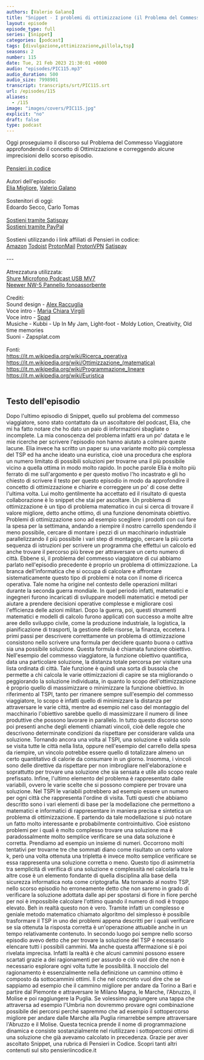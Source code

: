 ```yaml
---
authors: [Valerio Galano]
title: "Snippet - I problemi di ottimizzazione (il Problema del Commesso Viaggiatore errata corrige)"
layout: episode
episode_type: full
series: [Snippet]
categories: [podcast]
tags: [divulgazione,ottimizzazione,pillola,tsp]
seasons: 2
number: 115
date: Tue, 21 Feb 2023 21:30:01 +0000
audio: "episodes/PIC115.mp3"
audio_duration: 500
audio_size: 7998901
transcript: transcripts/srt/PIC115.srt
url: /episodes/115
aliases: 
  - /115
image: "images/covers/PIC115.jpg"
explicit: "no"
draft: false
type: podcast
---
```

Oggi proseguiamo il discorso sul Problema del Commesso Viaggiatore approfondendo il concetto di Ottimizzazione e correggendo alcune imprecisioni dello scorso episodio.<br /><br /><a href="https://pensieriincodice.it" target="_blank" rel="noreferrer noopener">Pensieri in codice</a><br /><br />Autori dell'episodio:<br /><a href="https://github.com/eliax1996" target="_blank" rel="noreferrer noopener">Elia Migliore</a>, <a href="https://valeriogalano.it" target="_blank" rel="noreferrer noopener">Valerio Galano</a><br /><br />Sostenitori di oggi:<br />Edoardo Secco, Carlo Tomas<br /><br /><a href="https://www.satispay.com/download/qrcode/S6Y-CON--EC548199-5F32-4BD6-AAF5-73A999744E56" target="_blank" rel="noreferrer noopener">Sostieni tramite Satispay</a> <br /><a href="https://www.paypal.com/donate/?hosted_button_id=HRKMD7X43R7SS" target="_blank" rel="noreferrer noopener">Sostieni tramite PayPal</a><br /><br />Sostieni utilizzando i link affiliati di Pensieri in codice:<br /><a href="https://amzn.to/3CPOWgC" target="_blank" rel="noreferrer noopener">Amazon</a> <a href="https://doist.grsm.io/valeriogalano5066" target="_blank" rel="noreferrer noopener">Todoist</a> <a href="https://go.getproton.me/SHMB" target="_blank" rel="noreferrer noopener">ProtonMail</a> <a href="https://go.getproton.me/SHN0" target="_blank" rel="noreferrer noopener">ProtonVPN</a> <a href="https://bit.ly/3fQUVaU" target="_blank" rel="noreferrer noopener">Satispay</a><br /><br />---<br /><br />Attrezzatura utilizzata:<br /><a href="https://amzn.to/3862ZRf" target="_blank" rel="noreferrer noopener">Shure Microfono Podcast USB MV7</a><br /><a href="https://amzn.to/3rysTFP" target="_blank" rel="noreferrer noopener">Neewer NW-5 Pannello fonoassorbente</a><br /><br />Crediti:<br />Sound design - <a href="https://ulti.media/" target="_blank" rel="noreferrer noopener">Alex Raccuglia</a><br />Voce intro - <a href="https://linktr.ee/dannatiarchitettipodcast/" target="_blank" rel="noreferrer noopener">Maria Chiara Virgili</a><br />Voce intro - <a href="https://mercuriopodcast.com/" target="_blank" rel="noreferrer noopener">Spad</a><br />Musiche - Kubbi - Up In My Jam, Light-foot - Moldy Lotion, Creativity, Old time memories<br />Suoni - Zapsplat.com<br /><br />Fonti:<br />https://it.m.wikipedia.org/wiki/Ricerca_operativa<br />https://it.m.wikipedia.org/wiki/Ottimizzazione_(matematica)<br />https://it.m.wikipedia.org/wiki/Programmazione_lineare<br />https://it.m.wikipedia.org/wiki/Euristica<br /><br />

<!-- more -->

## Testo dell'episodio

Dopo l'ultimo episodio di Snippet, quello sul problema del commesso viaggiatore, sono
stato contattato da un ascoltatore del podcast, Elia, che mi ha fatto notare che ho dato un
paio di informazioni sbagliate o incomplete.
La mia conoscenza del problema infatti era un po' datata e le mie ricerche per scrivere
l'episodio non hanno aiutato a colmare queste lacune.
Elia invece ha scritto un paper su una variante molto più complessa del TSP ed ha anche ideato
una euristica, cioè una procedura che esplora un numero limitato di possibili soluzioni
per trovarne una il più possibile vicino a quella ottima in modo molto rapido.
In poche parole Elia è molto più ferrato di me sull'argomento e per questo motivo
l'ho incastrato e gli ho chiesto di scrivere il testo per questo episodio in modo da approfondire
il concetto di ottimizzazione e chiarire e correggere un po' di cose dette l'ultima
volta.
Lui molto gentilmente ha accettato ed il risultato di questa collaborazione è lo snippet che
stai per ascoltare.
Un problema di ottimizzazione è un tipo di problema matematico in cui si cerca di
trovare il valore migliore, detto anche ottimo, di una funzione denominata obiettivo.
Problemi di ottimizzazione sono ad esempio scegliere i prodotti con cui fare la spesa
per la settimana, andando a riempire il nostro carrello spendendo il meno possibile, cercare
di montare i pezzi di un macchinario industriale parallelizzando il più possibile i vari
step di montaggio, cercare la più corta sequenza di istruzioni per scrivere un programma
che effettui un calcolo ed anche trovare il percorso più breve per attraversare un certo
numero di città.
Ebbene sì, il problema del commesso viaggiatore di cui abbiamo parlato nell'episodio precedente
è proprio un problema di ottimizzazione.
La branca dell'informatica che si occupa di calcolare e affrontare sistematicamente
questo tipo di problemi è nota con il nome di ricerca operativa.
Tale nome ha origine nel contesto delle operazioni militari durante la seconda guerra mondiale.
In quel periodo infatti, matematici e ingegneri furono incaricati di sviluppare modelli matematici
e metodi per aiutare a prendere decisioni operative complesse e migliorare così l'efficienza
delle azioni militari.
Dopo la guerra, poi, questi strumenti matematici e modelli di calcolo furono applicati con
successo a molte altre aree dello sviluppo civile, come la produzione industriale, la
logistica, la pianificazione di trasporti, la gestione delle risorse, la finanza, eccetera.
I primi passi per descrivere correttamente un problema di ottimizzazione consistono
nello scrivere una formula per decidere quanto buona o cattiva sia una possibile soluzione.
Questa formula è chiamata funzione obiettivo.
Nell'esempio del commesso viaggiatore, la funzione obiettivo quantifica, data una particolare
soluzione, la distanza totale percorsa per visitare una lista ordinata di città.
Tale funzione è quindi una sorta di bussola che permette a chi calcola le varie ottimizzazioni
di capire se sta migliorando o peggiorando la soluzione individuata, in quanto lo scopo
dell'ottimizzazione è proprio quello di massimizzare o minimizzare la funzione obiettivo.
In riferimento al TSPI, tanto per rimanere sempre sull'esempio del commesso viaggiatore,
lo scopo è infatti quello di minimizzare la distanza per attraversare le varie città,
mentre ad esempio nel caso del montaggio del macchinario l'obiettivo sarebbe quello di
massimizzare il numero di linee produttive che possono lavorare in parallelo.
In tutto questo discorso sono poi presenti anche degli elementi chiamati vincoli, cioè
delle regole che descrivono determinate condizioni da rispettare per considerare valida una soluzione.
Tornando ancora una volta al TSPI, una soluzione è valida solo se visita tutte le città nella
lista, oppure nell'esempio del carrello della spesa da riempire, un vincolo potrebbe essere
quello di totalizzare almeno un certo quantitativo di calorie da consumare in un giorno.
Insomma, i vincoli sono delle direttive da rispettare per non imbrogliare nell'elaborazione
e soprattutto per trovare una soluzione che sia sensata e utile allo scopo reale prefissato.
Infine, l'ultimo elemento del problema è rappresentato dalle variabili, ovvero le varie
scelte che si possono compiere per trovare una soluzione. Nel TSPI le variabili potrebbero ad
esempio essere un numero per ogni città che rappresenta l'ordine di visita. Tutti
questi che abbiamo descritto sono i vari elementi di base per la modellazione che
permettono a matematici e informatici di rappresentare in maniera precisa e sintetica
un problema di ottimizzazione. E partendo da tale modellazione si può notare un fatto molto
interessante e probabilmente controintuitivo. Cioè esistono problemi per i quali è molto
complesso trovare una soluzione ma è paradossalmente molto semplice verificare se una data
soluzione è corretta. Prendiamo ad esempio un insieme di numeri. Occorrono molti tentativi
per trovarne tre che sommati diano come risultato un certo valore k, però una volta ottenuta una
tripletta è invece molto semplice verificare se essa rappresenta una soluzione corretta o
meno. Questo tipo di asimmetria tra semplicità di verifica di una soluzione e complessità nel
calcolarla tra le altre cose è un elemento fondante di quella disciplina alla base della
sicurezza informatica nota come criptografia. Ma tornando al nostro TSP, nello scorso episodio
ho erroneamente detto che non saremo in grado di verificare la soluzione adottata dalle api per
spostarsi di fiore in fiore perché per noi è impossibile calcolare l'ottimo quando il numero
di nodi è troppo elevato. Beh in realtà questo non è vero. Tramite infatti un complesso e geniale
metodo matematico chiamato algoritmo del simplesso è possibile trasformare il TSP in uno dei problemi
appena descritti per i quali verificare se sia ottenuta la risposta corretta è un'operazione
attuabile anche in un tempo relativamente contenuto. In secondo luogo poi sempre nello
scorso episodio avevo detto che per trovare la soluzione del TSP è necessario elencare tutti i
possibili cammini. Ma anche questa affermazione si è poi rivelata imprecisa. Infatti la realtà è
che alcuni cammini possono essere scartati grazie a dei ragionamenti per assurdo e ciò vuol dire
che non è necessario esplorare ogni volta tutte le possibilità. Il nocciolo del ragionamento è
essenzialmente nella definizione un cammino ottimo è composto da sottocammini ottimi. Il che nel
concreto vuol dire che se sappiamo ad esempio che il cammino migliore per andare da Torino a Bari
e partire dal Piemonte e attraversare le Milano Magna, le Marche, l'Abruzzo, il Molise e poi
raggiungere la Puglia. Se volessimo aggiungere una tappa che attraversa ad esempio l'Umbria non
dovremmo provare ogni combinazione possibile dei percorsi perché sapremmo che ad esempio
il sottopercorso migliore per andare dalle Marche alla Puglia rimarrebbe sempre attraversare
l'Abruzzo e il Molise. Questa tecnica prende il nome di programmazione dinamica e consiste
sostanzialmente nel riutilizzare i sottopercorsi ottimi di una soluzione che già avevamo calcolato
in precedenza. Grazie per aver ascoltato Snippet, una rubrica di Pensieri in Codice. Scopri tanti
altri contenuti sul sito pensieriincodice.it

